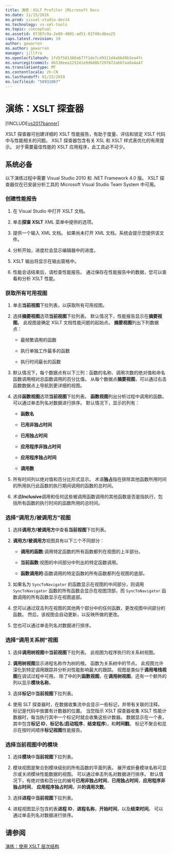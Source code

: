 ```yaml
---
title: 演练：XSLT Profiler |Microsoft Docs
ms.date: 11/15/2016
ms.prod: visual-studio-dev14
ms.technology: vs-xml-tools
ms.topic: conceptual
ms.assetid: 87387c9a-2e89-4801-ad51-83740cd6ea25
caps.latest.revision: 10
author: gewarren
ms.author: gewarren
manager: jillfra
ms.openlocfilehash: 1fd5f581308a677f1de7cd9311d4a8649b3ea4fc
ms.sourcegitcommit: 8b538eea125241e9d6d8b7297b72a66faa9a4a47
ms.translationtype: MT
ms.contentlocale: zh-CN
ms.lasthandoff: 01/23/2019
ms.locfileid: "58931067"
---
```

# <a name="walkthrough-xslt-profiler"></a>演练：XSLT 探查器
[!INCLUDE[vs2017banner](../includes/vs2017banner.md)]

  
XSLT 探查器可创建详细的 XSLT 性能报告，有助于度量、评估和锁定 XSLT 代码中与性能相关的问题。 XSLT 探查器包含有关 XSL 和 XSLT 样式表优化的有用提示。 对于需要最佳性能的 XSLT 应用程序，此工具必不可少。  
  
## <a name="prerequisites"></a>系统必备  
 以下演练过程中需要 Visual Studio 2010 和 .NET Framework 4.0 版。 XSLT 探查器仅在已安装分析工具的 Microsoft Visual Studio Team System 中可用。  
  
### <a name="create-the-performance-report"></a>创建性能报告  
  
1.  在 Visual Studio 中打开 XSLT 文档。  
  
2.  单击**探查 XSLT** XML 菜单中提供的选项。  
  
3.  提供一个输入 XML 文档。 如果尚未打开 XML 文档，系统会提示您提供该文件。  
  
4.  分析开始，进度栏会显示编辑器中的进度。  
  
5.  XSLT 输出将显示在输出窗格中。  
  
6.  性能会话结束后，请检查性能报告。 通过保存在性能报告中的数据，您可以查看和分析 XSLT 性能。  
  
### <a name="get-all-the-available-views"></a>获取所有可用视图  
  
1.  单击**当前视图**下拉列表，以获取所有可用视图。  
  
2.  选择**摘要视图**选项**当前视图**下拉列表。 默认情况下，性能报告显示在**摘要视图**。 此视图是确定 XSLT 文档性能问题的起始点。 **摘要视图**列出下列数据点：  
  
    -   最频繁调用的函数  
  
    -   执行单独工作最多的函数  
  
    -   执行时间最长的函数  
  
3.  默认情况下，每个数据点有以下三列：函数的名称、调用次数的绝对值和命名函数调用相对总函数调用的百分比值。 从每个数据点**摘要视图**，可以通过右击函数数据点上导航到更详细的视图。  
  
4.  选择**函数视图**选项**当前视图**下拉列表。 **函数视图**列出分析过程中调用的函数。 可以通过单击列名对数据进行排序。 默认情况下，显示的列有：  
  
    -   **函数名**  
  
    -   **已用非独占时间**  
  
    -   **已用独占时间**  
  
    -   **应用程序非独占时间**  
  
    -   **应用程序独占时间**  
  
    -   **调用数**  
  
5.  所有时间列以绝对值和百分比形式显示。 术语**独占**指在排除其他函数所用时间的所用执行此函数的执行期间调用的函数的总时间。  
  
6.  术语**Inclusive**调用和任何这些被调用函数调用的其他函数是否是指执行，包括所有函数的执行时间的函数所用的总时间。  
  
### <a name="select-callercallee-view"></a>选择“调用方/被调用方”视图  
  
1.  选择**调用方/被调用方**中查看**当前视图**下拉列表。  
  
2.  **调用方/被调用方**视图具有以下三个不同部分：  
  
    -   **调用的函数**:调用特定函数的所有函数都列在视图的上半部分。  
  
    -   **当前函数**:视图的中间部分中列出的特定函数调用。  
  
    -   **函数调用的**:函数调用的特定函数的所有函数都列在视图的底部。  
  
3.  如果名为 `SyncToNavigator` 的函数显示在视图的中间部分，则调用 `SyncToNavigator` 函数的所有函数会显示在视图顶部，而 `SyncToNavigator` 函数调用的所有函数显示在视图底部。  
  
4.  您可以通过双击列在视图的其他两个部分中的任何函数，更改视图中间部分的函数。 然后，该视图会自动更新，以反映所做的更改。  
  
5.  您也可以通过单击列名对数据进行排序。  
  
### <a name="select-calltree-view"></a>选择“调用关系树”视图  
  
1.  选择**调用树视图**中**当前视图**下拉列表。 此视图为程序执行的关系树视图。  
  
2.  **调用树视图**显示进程名称作为树的根。 函数为关系树中的节点。 此视图允许深化到特定调用跟踪并分析对性能影响最大的跟踪。 视图是类似于**调用堆栈视图**在调试过程中可用。 除了中的列**函数视图**，在**调用树视图**，还有一个额外的列以显示**模块名称**。  
  
3.  选择**标记**中**当前视图**下拉列表。  
  
4.  使用 SLT 探查器时，在数据收集流中会显示一些标记，并带有关联的注释。 标记是代码中放置有计数器的位置。 当您指示 XSLT 探查器收集 XSLT 性能计数器时，每当执行其中一个标记时就会收集这些计数器。 数据显示在一个表，其中包含**标记 ID**，**标记名**(**启动程序**，**结束程序**)，和**时间戳**。 标记不聚合和显示在按时间顺序**标记视图**性能报告。  
  
### <a name="select-modules-in-the-current-view"></a>选择当前视图中的模块  
  
1.  选择**模块**中**当前视图**下拉列表。  
  
2.  模块视图是聚合到模块级别的所有函数的平面列表。 展开或折叠模块名称可显示或关闭模块性能数据的视图。 可以通过单击列名对数据进行排序。 默认情况下，有绝对值和百分比的编号**已用非独占时间**，**已用独占时间**，**应用程序非独占时间**， **应用程序独占时间**，并**的调用次数**。  
  
3.  选择**进程**中**当前视图**下拉列表。  
  
4.  进程视图显示包含的表**进程 ID**，**进程名称**，**开始时间**，以及**结束时间**。 可以通过单击列名对数据进行排序。  
  
## <a name="see-also"></a>请参阅  
 [演练：使用 XSLT 层次结构](../xml-tools/walkthrough-using-xslt-hierarchy.md)

